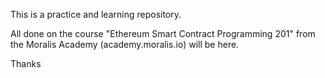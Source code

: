 This is a practice and learning repository.

All done on the course "Ethereum Smart Contract Programming 201" from the Moralis Academy (academy.moralis.io) will be here.

Thanks
